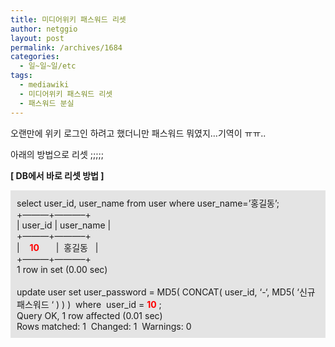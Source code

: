 ```yaml
---
title: 미디어위키 패스워드 리셋
author: netggio
layout: post
permalink: /archives/1684
categories:
  - 일~일~일/etc
tags:
  - mediawiki
  - 미디어위키 패스워드 리셋
  - 패스워드 분실
---
```

오랜만에 위키 로그인 하려고 했더니만 패스워드 뭐였지&#8230;기역이 ㅠㅠ..  
  
아래의 방법으로 리셋 ;;;;;  
  
  
**[ DB에서 바로 리셋 방법 ]**  
  


<DIV style="PADDING-BOTTOM: 10px; BACKGROUND-COLOR: #e4e4e4; PADDING-LEFT: 10px; PADDING-RIGHT: 10px; PADDING-TOP: 10px">
  select user_id, user_name from user where user_name=&#8217;홍길동&#8217;;<BR />+&#8212;&#8212;&#8212;+&#8212;&#8212;&#8212;&#8211;+<BR />| user_id | user_name |<BR />+&#8212;&#8212;&#8212;+&#8212;&#8212;&#8212;&#8211;+<BR />| &nbsp; &nbsp;<STRONG><FONT color=#ff0000>10 </FONT></STRONG>&nbsp; &nbsp; &nbsp; |&nbsp; 홍길동 &nbsp; | <BR />+&#8212;&#8212;&#8212;+&#8212;&#8212;&#8212;&#8211;+<BR />1 row in set (0.00 sec)<BR /><BR />update user set user_password = MD5( CONCAT( user_id, &#8216;-&#8216;, MD5( &#8216;신규패스워드 &#8216; ) ) )&nbsp; where &nbsp;user_id = <FONT color=#ff0000><STRONG>10</STRONG> </FONT>;<BR />Query OK, 1 row affected (0.01 sec)<BR />Rows matched: 1&nbsp; Changed: 1&nbsp; Warnings: 0
</DIV>